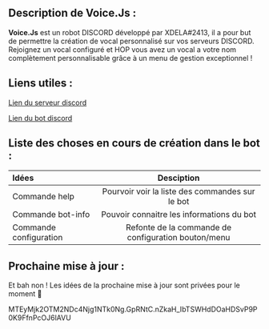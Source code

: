 ## Description de Voice.Js : 
**Voice.Js** est un robot DISCORD développé par XDELA#2413, il a pour but de permettre la création de vocal personnalisé sur vos serveurs DISCORD. 
Rejoignez un vocal configuré et HOP vous avez un vocal a votre nom complètement personnalisable grâce à un menu de gestion exceptionnel !

## Liens utiles : 
[Lien du serveur discord](https://discord.gg/HAmhTRZRSG) 

[Lien du bot discord](https://discord.com/api/oauth2/authorize?client_id=1105170621673001081&permissions=8&scope=bot)

## Liste des choses en cours de création dans le bot :
| Idées | Desciption |
| :---         |     :---:      |
| Commande help  | Pourvoir voir la liste des commandes sur le bot     |
| Commande bot-info   | Pouvoir connaitre les informations du bot     |
| Commande configuration   | Refonte de la commande de configuration bouton/menu     |

## Prochaine mise à jour : 
Et bah non ! Les idées de la prochaine mise à jour sont privées pour le moment 🤣


MTEyMjk2OTM2NDc4Njg1NTk0Ng.GpRNtC.nZkaH_IbTSWHdDOaHDSvP9P0K9FfnPcOJ6lAVU
